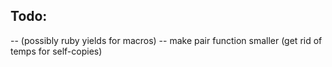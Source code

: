 Todo:
-----

-- (possibly ruby yields for macros)
-- make pair function smaller (get rid of temps for self-copies)

